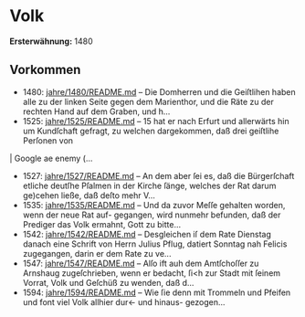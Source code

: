 # Volk

**Ersterwähnung:** 1480

## Vorkommen
- 1480: [jahre/1480/README.md](../jahre/1480/README.md) – Die Domherren und die Geiſtlihen haben alle zu der
linken Seite gegen dem Marienthor, und die Räte zu der
rechten Hand auf dem Graben, und h...
- 1525: [jahre/1525/README.md](../jahre/1525/README.md) – 15 hat er
nach Erfurt und allerwärts hin um Kundſchaft gefragt, zu
welchen dargekommen, daß drei geiſtlihe Perſonen von

|
Google ae enemy (...
- 1527: [jahre/1527/README.md](../jahre/1527/README.md) – An dem
aber ſei es, daß die Bürgerſchaft etliche deutſhe Pſalmen
in der Kirche ſänge, welches der Rat darum ge)cehen
ließe, daß deſto mehr V...
- 1535: [jahre/1535/README.md](../jahre/1535/README.md) – Und da
zuvor Meſſe gehalten worden, wenn der neue Rat auf-
gegangen, wird nunmehr befunden, daß der Prediger das
Volk ermahnt, Gott zu bitte...
- 1542: [jahre/1542/README.md](../jahre/1542/README.md) – Desgleichen iſ dem Rate Dienstag danach eine Schrift
von Herrn Julius Pflug, datiert Sonntag nah Felicis
zugegangen, darin er dem Rate zu ve...
- 1547: [jahre/1547/README.md](../jahre/1547/README.md) – Alſo ift
auh dem Amtſchoſſer zu Arnshaug zugeſchrieben, wenn
er bedacht, ſi<h zur Stadt mit ſeinem Vorrat, Volk und
Geſchüß zu wenden, daß d...
- 1594: [jahre/1594/README.md](../jahre/1594/README.md) – Wie ſie denn mit Trommeln und
Pfeifen und font viel Volk allhier dur<- und hinaus-
gezogen...
